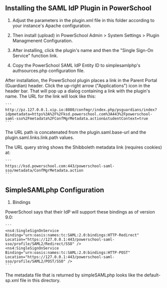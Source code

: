 
Installing the SAML IdP Plugin in PowerSchool
---------------------------------------------

1. Adjust the parameters in the plugin.xml file in this folder according to your instance's Apache configuration.

2. Then install (upload) in PowerSchool Admin > System Settings > Plugin Managmenent Configuration.

3. After installing, click the plugin's name and then the "Single Sign-On Service" function link.

4. Copy the PowerSchool SAML IdP Entity ID to simplesamlphp's authsources.php configuration file.

After installation, the PowerSchool plugin places a link in the Parent Portal (Guardian) header. Click the
up-right arrow ("Applications") icon in the header bar. That will pop up a dialog containing a link 
with the plugin's name.  The URL for the link will look like this:

    ```
    http://pz.127.0.0.1.xip.io:8080/confmgr/index.php/psguardians/index?idpmetadata=https%3A%2F%2Fksd.powerschool.com%3A443%2Fpowerschool-saml-sso%2Fmetadata%2FConfMgrMetadata.action&studentContext=true
    ```

The URL path is concatenated from the plugin.saml.base-url and the plugin.saml.links.link.path values.

The URL query string shows the Shibboleth metadata link (requires cookies) at: 

    ```
    https://ksd.powerschool.com:443/powerschool-saml-sso/metadata/ConfMgrMetadata.action
    ```

SimpleSAMLphp Configuration
---------------------------

1. Bindings

PowerSchool says that their IdP will support these bindings as of version 9.0:

    ```
    <ns4:SingleSignOnService Binding="urn:oasis:names:tc:SAML:2.0:bindings:HTTP-Redirect" Location="https://127.0.0.1:443/powerschool-saml-sso/profile/SAML2/Redirect/SSO" />
    <ns4:SingleSignOnService Binding="urn:oasis:names:tc:SAML:2.0:bindings:HTTP-POST" Location="https://127.0.0.1:443/powerschool-saml-sso/profile/SAML2/POST/SSO" />
    ```

The metadata file that is returned by simpleSAMLphp looks like the default-sp.xml file in this directory.

